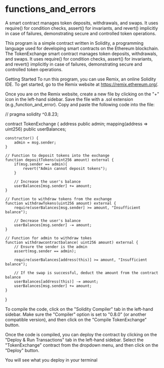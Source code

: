 # functions_and_errors
A  smart contract manages token deposits, withdrawals, and swaps. It uses require() for condition checks, assert() for invariants, and revert() implicitly in case of failures, demonstrating secure and controlled token operations.


This program is a simple contract written in Solidity, a programming language used for developing smart contracts on the Ethereum blockchain. The TokenExchange smart contract manages token deposits, withdrawals, and swaps. It uses require() for condition checks, assert() for invariants, and revert() implicitly in case of failures, demonstrating secure and controlled token operations.

Getting Started
To run this program, you can use Remix, an online Solidity IDE. To get started, go to the Remix website at https://remix.ethereum.org/.

Once you are on the Remix website, create a new file by clicking on the "+" icon in the left-hand sidebar. Save the file with a .sol extension (e.g.,function_and_error). Copy and paste the following code into the file:

// pragma solidity ^0.8.23;

contract TokenExchange {
    address public admin;
    mapping(address => uint256) public userBalances;

    constructor() {
        admin = msg.sender;
    }

    // Function to deposit tokens into the exchange
    function depositTokens(uint256 amount) external {
        if(msg.sender == admin){
            revert("Admin cannot deposit tokens");
        }

        // Increase the user's balance
        userBalances[msg.sender] += amount;
    }

    // Function to withdraw tokens from the exchange
    function withdrawTokens(uint256 amount) external {
        require(userBalances[msg.sender] >= amount, "Insufficient balance");

        // Decrease the user's balance
        userBalances[msg.sender] -= amount;
    }

    // Function for admin to withdraw tokes
    function withdrawcontractbalance( uint256 amount) external {
        // Ensure the sender is the admin
        assert(msg.sender == admin);

        require(userBalances[address(this)] >= amount, "Insufficient balance");
        
        // If the swap is successful, deduct the amount from the contract balance
        userBalances[address(this)] -= amount;
        userBalances[msg.sender] += amount;
    }
}




To compile the code, click on the "Solidity Compiler" tab in the left-hand sidebar. Make sure the "Compiler" option is set to "0.8.0" (or another compatible version), and then click on the "Compile TokenExchange" button.

Once the code is compiled, you can deploy the contract by clicking on the "Deploy & Run Transactions" tab in the left-hand sidebar. Select the "TokenExchange" contract from the dropdown menu, and then click on the "Deploy" button. 

You will see what you deploy in your terminal 


